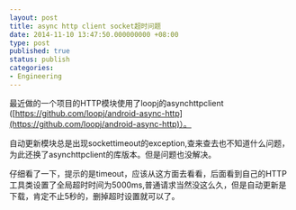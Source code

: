 ```yaml
---
layout: post
title: async http client socket超时问题
date: 2014-11-10 13:47:50.000000000 +08:00
type: post
published: true
status: publish
categories:
- Engineering
---
```

最近做的一个项目的HTTP模块使用了loopj的asynchttpclient ([https://github.com/loopj/android-async-http](https://github.com/loopj/android-async-http)）。

自动更新模块总是出现sockettimeout的exception,查来查去也不知道什么问题，为此还换了asynchttpclient的库版本。但是问题也没解决。

仔细看了一下，提示的是timeout，应该从这方面去看看，后面看到自己的HTTP工具类设置了全局超时时间为5000ms,普通请求当然没这么久，但是自动更新是下载，肯定不止5秒的，删掉超时设置就可以了。